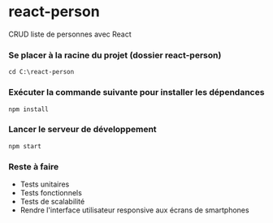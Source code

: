 # react-person
CRUD liste de personnes avec React

### Se placer à la racine du projet (dossier react-person)
```cd C:\react-person```

### Exécuter la commande suivante pour installer les dépendances
```npm install```

### Lancer le serveur de développement
```npm start```

### Reste à faire

* Tests unitaires
* Tests fonctionnels
* Tests de scalabilité
* Rendre l'interface utilisateur responsive aux écrans de smartphones